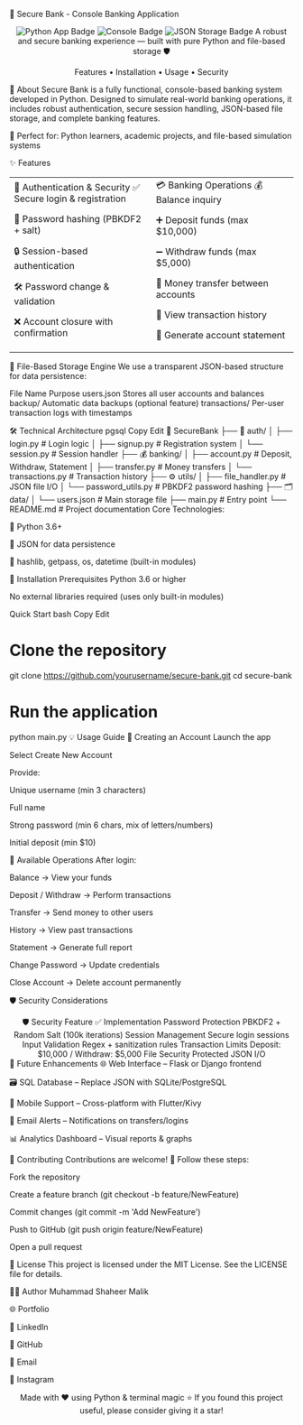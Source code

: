 🏦 Secure Bank - Console Banking Application
<div align="center"> <img src="https://img.shields.io/badge/Python_App-FFD43B?style=for-the-badge&logo=python&logoColor=blue" alt="Python App Badge"/> <img src="https://img.shields.io/badge/Console_App-000000?style=for-the-badge&logo=windows-terminal&logoColor=white" alt="Console Badge"/> <img src="https://img.shields.io/badge/JSON_Storage-4A90E2?style=for-the-badge&logo=json&logoColor=white" alt="JSON Storage Badge"/>
A robust and secure banking experience — built with pure Python and file-based storage 🛡️

Features • Installation • Usage • Security

</div>
🚀 About
Secure Bank is a fully functional, console-based banking system developed in Python. Designed to simulate real-world banking operations, it includes robust authentication, secure session handling, JSON-based file storage, and complete banking features.

🎯 Perfect for: Python learners, academic projects, and file-based simulation systems

✨ Features
<table> <tr> <td width="50%">
🔐 Authentication & Security
✅ Secure login & registration

🔑 Password hashing (PBKDF2 + salt)

🔒 Session-based authentication

🛠️ Password change & validation

❌ Account closure with confirmation

</td> <td width="50%">
💳 Banking Operations
💰 Balance inquiry

➕ Deposit funds (max $10,000)

➖ Withdraw funds (max $5,000)

🔁 Money transfer between accounts

📜 View transaction history

📄 Generate account statement

</td> </tr> </table>
🧠 File-Based Storage Engine
We use a transparent JSON-based structure for data persistence:

File Name	Purpose
users.json	Stores all user accounts and balances
backup/	Automatic data backups (optional feature)
transactions/	Per-user transaction logs with timestamps

🛠️ Technical Architecture
pgsql
Copy
Edit
📁 SecureBank
├── 🔐 auth/
│   ├── login.py            # Login logic
│   ├── signup.py           # Registration system
│   └── session.py          # Session handler
├── 💰 banking/
│   ├── account.py          # Deposit, Withdraw, Statement
│   ├── transfer.py         # Money transfers
│   └── transactions.py     # Transaction history
├── ⚙️ utils/
│   ├── file_handler.py     # JSON file I/O
│   └── password_utils.py   # PBKDF2 password hashing
├── 🗂️ data/
│   └── users.json          # Main storage file
├── main.py                 # Entry point
└── README.md               # Project documentation
Core Technologies:

🐍 Python 3.6+

📄 JSON for data persistence

🔐 hashlib, getpass, os, datetime (built-in modules)

🚀 Installation
Prerequisites
Python 3.6 or higher

No external libraries required (uses only built-in modules)

Quick Start
bash
Copy
Edit
# Clone the repository
git clone https://github.com/yourusername/secure-bank.git
cd secure-bank

# Run the application
python main.py
💡 Usage Guide
👤 Creating an Account
Launch the app

Select Create New Account

Provide:

Unique username (min 3 characters)

Full name

Strong password (min 6 chars, mix of letters/numbers)

Initial deposit (min $10)

🏦 Available Operations
After login:

Balance → View your funds

Deposit / Withdraw → Perform transactions

Transfer → Send money to other users

History → View past transactions

Statement → Generate full report

Change Password → Update credentials

Close Account → Delete account permanently

🛡️ Security Considerations
<div align="center">
🛡️ Security Feature	✅ Implementation
Password Protection	PBKDF2 + Random Salt (100k iterations)
Session Management	Secure login sessions
Input Validation	Regex + sanitization rules
Transaction Limits	Deposit: $10,000 / Withdraw: $5,000
File Security	Protected JSON I/O

</div>
🔮 Future Enhancements
🌐 Web Interface – Flask or Django frontend

🗃️ SQL Database – Replace JSON with SQLite/PostgreSQL

📲 Mobile Support – Cross-platform with Flutter/Kivy

📧 Email Alerts – Notifications on transfers/logins

📊 Analytics Dashboard – Visual reports & graphs

🤝 Contributing
Contributions are welcome! 🚀
Follow these steps:

Fork the repository

Create a feature branch (git checkout -b feature/NewFeature)

Commit changes (git commit -m 'Add NewFeature')

Push to GitHub (git push origin feature/NewFeature)

Open a pull request

📜 License
This project is licensed under the MIT License. See the LICENSE file for details.

👨‍💻 Author
Muhammad Shaheer Malik

🌐 Portfolio

💼 LinkedIn

🐙 GitHub

📧 Email

📸 Instagram

<div align="center">
Made with ❤️ using Python & terminal magic
⭐ If you found this project useful, please consider giving it a star!

</div>